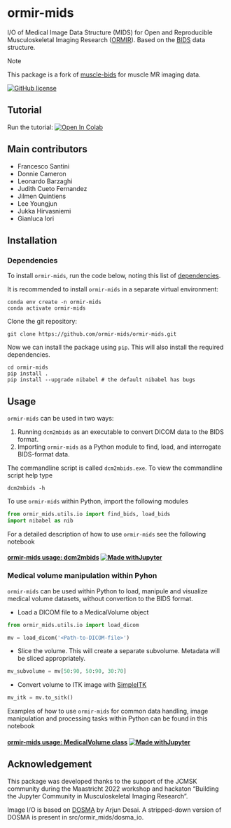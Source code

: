 # ormir-mids
I/O of Medical Image Data Structure (MIDS) for Open and Reproducible Musculoskeletal Imaging Research ([ORMIR](https://ormircommunity.github.io/)). Based on the [BIDS](https://bids.neuroimaging.io/) data structure.

> [!NOTE]  
> This package is a fork of [muscle-bids](https://github.com/muscle-bids/muscle-bids) for muscle MR imaging data.

[![GitHub license](https://img.shields.io/github/license/ormir-mids/ormir-mids)](https://github.com/ormir-mids/ormir-mids/blob/main/LICENSE)

## Tutorial
Run the tutorial: [![Open In Colab](https://colab.research.google.com/assets/colab-badge.svg)](https://colab.research.google.com/github/muscle-bids/muscle-bids/blob/main/jupyter/Muscle-bids_dcm2mbids.ipynb)

## Main contributors

* Francesco Santini
* Donnie Cameron
* Leonardo Barzaghi
* Judith Cueto Fernandez
* Jilmen Quintiens
* Lee Youngjun
* Jukka Hirvasniemi
* Gianluca Iori

## Installation

### Dependencies
To install `ormir-mids`, run the code below, noting this list of [dependencies](dependencies.md).

It is recommended to install `ormir-mids` in a separate virtual environment:
```commandline
conda env create -n ormir-mids
conda activate ormir-mids
```

Clone the git repository:
```shell
git clone https://github.com/ormir-mids/ormir-mids.git
```
Now we can install the package using `pip`. This will also install the required dependencies.
```shell
cd ormir-mids
pip install .
pip install --upgrade nibabel # the default nibabel has bugs
```

## Usage
`ormir-mids` can be used in two ways: 
    
1. Running `dcm2mbids` as an executable to convert DICOM data to the BIDS format.
2. Importing `ormir-mids` as a Python module to find, load, and interrogate BIDS-format data.

The commandline script is called `dcm2mbids.exe`. To view the commandline script help type
```commandline
dcm2mbids -h
```

To use `ormir-mids` within Python, import the following modules
```python
from ormir_mids.utils.io import find_bids, load_bids
import nibabel as nib
```

For a detailed description of how to use `ormir-mids` see the following notebook
#### [ormir-mids usage: dcm2mbids](examples/jupyter/Muscle-bids_dcm2mbids.ipynb) [![Made withJupyter](https://img.shields.io/badge/Made%20with-Jupyter-orange?style=for-the-badge&logo=Jupyter)](examples/jupyter/Muscle-bids_dcm2mbids.ipynb)

### Medical volume manipulation within Pyhon
`ormir-mids` can be used within Python to load, manipule and visualize medical volume datasets, without convertion to the BIDS format.

- Load a DICOM file to a MedicalVolume object

```python
from ormir_mids.utils.io import load_dicom
```
```python
mv = load_dicom('<Path-to-DICOM-file>')
```

- Slice the volume. This will create a separate subvolume. Metadata will be sliced appropriately.
```python
mv_subvolume = mv[50:90, 50:90, 30:70]
```

- Convert volume to ITK image with [SimpleITK](https://simpleitk.org/)
```python
mv_itk = mv.to_sitk()
```


Examples of how to use `ormir-mids` for common data handling, image manipulation and processing tasks within Python can be found in this notebook
#### [ormir-mids usage: MedicalVolume class](examples/jupyter/Muscle-bids_MedicalVolume_tests.ipynb) [![Made withJupyter](https://img.shields.io/badge/Made%20with-Jupyter-orange?style=for-the-badge&logo=Jupyter)](examples/jupyter/Muscle-bids_MedicalVolume_tests.ipynb)

## Acknowledgement

This package was developed thanks to the support of the JCMSK community during the Maastricht 2022 workshop and hackaton “Building the Jupyter Community in Musculoskeletal Imaging Research”.

Image I/O is based on [DOSMA](https://github.com/ad12/DOSMA) by Arjun Desai. A stripped-down version of DOSMA is present
in src/ormir_mids/dosma_io.
